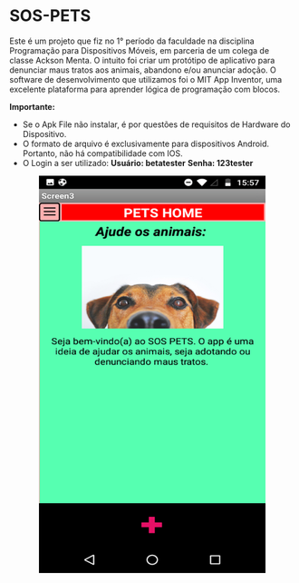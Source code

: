 # SOS-PETS
Este é um projeto que fiz no 1° período da faculdade na disciplina Programação para Dispositivos Móveis, em parceria de um colega de classe Ackson Menta. O intuito foi criar um protótipo de aplicativo para denunciar maus tratos aos animais, abandono e/ou anunciar adoção. O software de desenvolvimento que utilizamos foi o MIT App Inventor, uma excelente plataforma para aprender lógica de programação com blocos.

<strong>Importante:</strong>

- Se o Apk File não instalar, é por questões de requisitos de Hardware do Dispositivo.
- O formato de arquivo é exclusivamente para dispositivos Android. Portanto, não há compatibilidade com IOS.
- O Login a ser utilizado:
             <strong>Usuário: betatester</strong>
             <strong>Senha: 123tester</stong>

<p align="center">
  <img width="400" height="700" src="Screenshot_20190805-155747.png">
</p>
